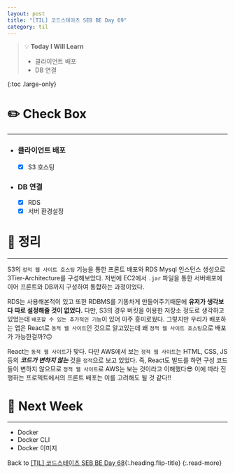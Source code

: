 ```yaml
---
layout: post
title: "[TIL] 코드스테이츠 SEB BE Day 69"
category: til
---
```

> 💡 **Today I Will Learn**
>
> * 클라이언트 배포
> * DB 연결


{:toc .large-only}

# ✏️ Check Box
***

* ### 클라이언트 배포

  * [x] <label>S3 호스팅</label>

* ### DB 연결

  * [x] <label>RDS</label>
  * [x] <label>서버 환경설정</label>

# 📌 정리
***

S3의 `정적 웹 사이트 호스팅` 기능을 통한 프론트 배포와 RDS Mysql 인스턴스 생성으로 3Tier-Architecture를 구성해보았다. 저번에 EC2에서 `.jar` 파일을 통한 서버배포에 이어 프론트와 DB까지 구성하여 통합하는 과정이었다.

RDS는 사용해본적이 있고 또한 RDBMS를 기똥차게 만들어주기때문에 **유저가 생각보다 따로 설정해줄 것이 없었다.** 다만, S3의 경우 버킷을 이용한 저장소 정도로 생각하고 있었는데 `배포할 수 있는 추가적인 기능`이 있어 아주 흥미로웠다. 그렇지만 우리가 배포하는 앱은 React로 `동적 웹 사이트`인 것으로 알고있는데 왜 `정적 웹 사이트 호스팅`으로 배포가 가능한걸까?🙃

React는 `동적 웹 사이트`가 맞다. 다만 AWS에서 보는 `정적 웹 사이트`는 HTML, CSS, JS 등의 ***코드가 변하지 않는*** 것을 `정적`으로 보고 있었다. 즉, React도 빌드를 하면 구성 코드들이 변하지 않으므로 `정적 웹 사이트`로 AWS는 보는 것이라고 이해했다😎 이에 따라 진행하는 프로젝트에서의 프론트 배포는 이를 고려해도 될 것 같다!!

# 🎯 Next Week
***

* Docker
* Docker CLI
* Docker 이미지

Back to [[TIL] 코드스테이츠 SEB BE Day 68](220802-til){:.heading.flip-title}
{:.read-more}